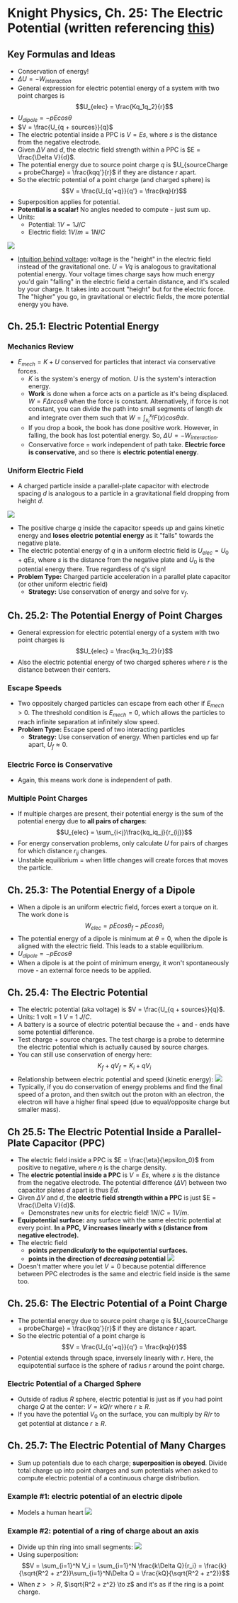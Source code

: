 # Knight Physics, Ch. 25: The Electric Potential (written referencing [this](http://faculty.uml.edu/arthur_mittler/Teaching/95_144/Ch%2025%20Knight%204th.pdf))

## Key Formulas and Ideas
- Conservation of energy!
- $\Delta U = -W_{interaction}$
- General expression for electric potential energy of a system with two point charges is $$U_{elec} = \frac{Kq_1q_2}{r}$$
- $U_{dipole} = -pEcos\theta$
- $V = \frac{U_{q + sources}}{q}$
- The electric potential inside a PPC is $V = Es$, where $s$ is the distance from the negative electrode.
- Given $\Delta V$ and $d$, the electric field strength within a PPC is $E = \frac{\Delta V}{d}$.
- The potential energy due to source point charge $q$ is $U_{sourceCharge + probeCharge} = \frac{kqq'}{r}$ if they are distance $r$ apart.
- So the electric potential of a point charge (and charged sphere) is $$V = \frac{U_{q'+q}}{q'} = \frac{kq}{r}$$
- Superposition applies for potential.
- **Potential is a scalar!** No angles needed to compute - just sum up.
- Units:
	- Potential: $1 V = 1 J/C$
	- Electric field: $1 V/m = 1 N/C$

![](https://image.ibb.co/j8cyJy/Screen_Shot_2018_05_14_at_1_20_24_AM.png)

- [Intuition behind voltage](https://www.quora.com/Intuition-of-voltage-in-electric-field): voltage is the "height" in the electric field instead of the gravitational one. $U = Vq$ is analogous to gravitational potential energy. Your voltage times charge says how much energy you'd gain "falling" in the electric field a certain distance, and it's scaled by your charge. It takes into account "height" but for the electric force. The "higher" you go, in gravitational or electric fields, the more potential energy you have.

## Ch. 25.1: Electric Potential Energy

### Mechanics Review
- $E_{mech} = K + U$ conserved for particles that interact via conservative forces.
	- $K$ is the system's energy of motion. $U$ is the system's interaction energy.
	- **Work** is done when a force acts on a particle as it's being displaced. $W = F\Delta r cos\theta$ when the force is constant. Alternatively, if force is not constant, you can divide the path into small segments of length $dx$ and integrate over them such that $W = \int_{x_i}^{x_f}F(x)cos\theta dx$.
	- If you drop a book, the book has done positive work. However, in falling, the book has lost potential energy. So, $\Delta U = -W_{interaction}$.
	- Conservative force = work independent of path take. **Electric force is conservative**, and so there is **electric potential energy**.

### Uniform Electric Field
- A charged particle inside a parallel-plate capacitor with electrode spacing $d$ is analogous to a particle in a gravitational field dropping from height $d$.

![](https://image.ibb.co/h1SQFd/Screen_Shot_2018_05_13_at_3_10_29_PM.png)

- The positive charge $q$ inside the capacitor speeds up and gains kinetic energy and **loses electric potential energy** as it "falls" towards the negative plate.
- The electric potential energy of $q$ in a uniform electric field is $U_{elec} = U_0 + qEs$, where $s$ is the distance from the negative plate and $U_0$ is the potential energy there. True regardless of $q$'s sign!
- **Problem Type:** Charged particle acceleration in a parallel plate capacitor (or other uniform electric field)
	- **Strategy:** Use conservation of energy and solve for $v_f$.

## Ch. 25.2: The Potential Energy of Point Charges

- General expression for electric potential energy of a system with two point charges is $$U_{elec} = \frac{kq_1q_2}{r}$$
- Also the electric potential energy of two charged spheres where $r$ is the distance between their centers.

### Escape Speeds
- Two oppositely charged particles can escape from each other if $E_{mech} > 0$. The threshold condition is $E_{mech} = 0$, which allows the particles to reach infinite separation at infinitely slow speed. 
- **Problem Type:** Escape speed of two interacting particles
	- **Strategy:** Use conservation of energy. When particles end up far apart, $U_f \approx 0$.

### Electric Force is Conservative
- Again, this means work done is independent of path.

### Multiple Point Charges
- If multiple charges are present, their potential energy is the sum of the potential energy due to **all pairs of charges**: $$U_{elec} = \sum_{i<j}\frac{kq_iq_j}{r_{ij}}$$
- For energy conservation problems, only calculate $U$ for pairs of charges for which distance $r_{ij}$ changes.
- Unstable equilibrium = when little changes will create forces that moves the particle.

## Ch. 25.3: The Potential Energy of a Dipole
- When a dipole is an uniform electric field, forces exert a torque on it. The work done is $$W_{elec} = pEcos\theta_f - pEcos\theta_i$$
- The potential energy of a dipole is minimum at $\theta = 0$, when the dipole is aligned with the electric field. This leads to a stable equilibrium.
- $U_{dipole} = -pEcos\theta$
- When a dipole is at the point of minimum energy, it won't spontaneously move - an external force needs to be applied.

## Ch. 25.4: The Electric Potential
- The electric potential (aka voltage) is $V = \frac{U_{q + sources}}{q}$.
- Units: 1 volt = 1 $V$ = 1 $J/C$.
- A battery is a source of electric potential because the + and - ends have some potential difference.
- Test charge + source charges. The test charge is a probe to determine the electric potential which is actually caused by source charges.
- You can still use conservation of energy here: $$K_f + qV_f = K_i + qV_i$$
- Relationship between electric potential and speed (kinetic energy):
![](https://preview.ibb.co/k2wayy/Screen_Shot_2018_05_14_at_12_26_38_AM.png)
- Typically, if you do conservation of energy problems and find the final speed of a proton, and then switch out the proton with an electron, the electron will have a higher final speed (due to equal/opposite charge but smaller mass).

## Ch 25.5: The Electric Potential Inside a Parallel-Plate Capacitor (PPC)
- The electric field inside a PPC is $E = \frac{\eta}{\epsilon_0}$ from positive to negative, where $\eta$ is the charge density.
- The **electric potential inside a PPC** is $V = Es$, where $s$ is the distance from the negative electrode. The potential difference ($\Delta V$) between two capacitor plates $d$ apart is thus $Ed$.
- Given $\Delta V$ and $d$, the **electric field strength within a PPC** is just $E = \frac{\Delta V}{d}$.
	- Demonstrates new units for electric field! $1 N/C = 1 V/m$.
- **Equipotential surface:** any surface with the same electric potential at every point. **In a PPC, $V$ increases linearly with $s$ (distance from negative electrode).**
- The electric field 
	- **points *perpendicularly* to the equipotential surfaces.**
	- **points in the direction of *decreasing* potential**
![](https://image.ibb.co/mwxJkd/Screen_Shot_2018_05_14_at_12_42_22_AM.png)
- Doesn't matter where you let $V = 0$ because potential difference between PPC electrodes is the same and electric field inside is the same too.

## Ch. 25.6: The Electric Potential of a Point Charge
- The potential energy due to source point charge $q$ is $U_{sourceCharge + probeCharge} = \frac{kqq'}{r}$ if they are distance $r$ apart.
- So the electric potential of a point charge is $$V = \frac{U_{q'+q}}{q'} = \frac{kq}{r}$$
- Potential extends through space, inversely linearly with $r$. Here, the equipotential surface is the sphere of radius $r$ around the point charge.

### Electric Potential of a Charged Sphere
- Outside of radius $R$ sphere, electric potential is just as if you had point charge $Q$ at the center:
$V = kQ/r$ where $r \geq R$.
- If you have the potential $V_0$ on the surface, you can multiply by $R/r$ to get potential at distance $r \geq R$.

## Ch. 25.7: The Electric Potential of Many Charges
- Sum up potentials due to each charge; **superposition is obeyed**. Divide total charge up into point charges and sum potentials when asked to compute electric potential of a continuous charge distribution.

### Example #1: electric potential of an electric dipole
- Models a human heart
![](https://image.ibb.co/c2Acdy/Screen_Shot_2018_05_14_at_1_08_49_AM.png)

### Example #2: potential of a ring of charge about an axis
- Divide up thin ring into small segments:
![](https://image.ibb.co/kb3zQd/Screen_Shot_2018_05_14_at_1_14_58_AM.png)
- Using superposition:
$$V = \sum_{i=1}^N V_i = \sum_{i=1}^N \frac{k\Delta Q}{r_i} = \frac{k}{\sqrt{R^2 + z^2}}\sum_{i=1}^N\Delta Q = \frac{kQ}{\sqrt{R^2 + z^2}}$$
- When $z >> R$, $\sqrt{R^2 + z^2} \to z$ and it's as if the ring is a point charge.